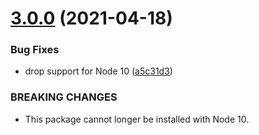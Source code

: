 # [3.0.0](https://github.com/homer0/svelte-extend/compare/2.0.1...3.0.0) (2021-04-18)


### Bug Fixes

* drop support for Node 10 ([a5c31d3](https://github.com/homer0/svelte-extend/commit/a5c31d3809c8a3bde7cfdbf79c0727f189b74dc9))


### BREAKING CHANGES

* This package cannot longer be installed with Node 10.
